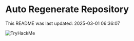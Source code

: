 # Auto Regenerate Repository

This README was last updated: 2025-03-01 06:36:07

 ![TryHackMe](https://tryhackme.com/badge/533634)